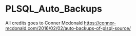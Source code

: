 # PLSQL_Auto_Backups
All credits goes to Conner Mcdonald
https://connor-mcdonald.com/2016/02/02/auto-backups-of-plsql-source/
